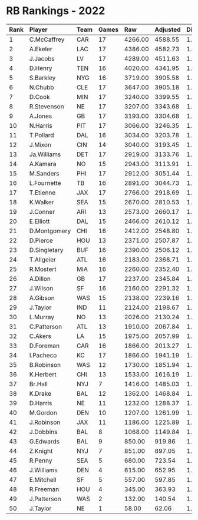 # RB Rankings - 2022

| Rank | Player       | Team | Games | Raw     | Adjusted | Difficulty | Avg/Game | Typical | Consistency | Trend    |
| :----| :------------| :----| :-----| :-------| :--------| :----------| :--------| :-------| :-----------| :--------|
| 1    | C.McCaffrey  | CAR  | 17    | 4266.00 | 4588.55  | 1.076      | 250.94   | 256.00  | 9/0/8       | +75.9%   |
| 2    | A.Ekeler     | LAC  | 17    | 4386.00 | 4582.73  | 1.045      | 258.00   | 242.00  | 7/1/9       | +76.5%   |
| 3    | J.Jacobs     | LV   | 17    | 4289.00 | 4511.63  | 1.052      | 252.29   | 224.50  | 8/0/9       | +137.0%  |
| 4    | D.Henry      | TEN  | 16    | 4020.00 | 4341.95  | 1.080      | 251.25   | 256.00  | 6/3/7       | +74.6%   |
| 5    | S.Barkley    | NYG  | 16    | 3719.00 | 3905.58  | 1.050      | 232.44   | 237.50  | 6/3/7       | +68.5%   |
| 6    | N.Chubb      | CLE  | 17    | 3647.00 | 3905.18  | 1.071      | 214.53   | 217.00  | 8/1/8       | +71.1%   |
| 7    | D.Cook       | MIN  | 17    | 3240.00 | 3399.55  | 1.049      | 190.59   | 181.50  | 8/1/8       | +91.8%   |
| 8    | R.Stevenson  | NE   | 17    | 3207.00 | 3343.68  | 1.043      | 188.65   | 185.50  | 6/3/8       | +117.3%  |
| 9    | A.Jones      | GB   | 17    | 3193.00 | 3304.68  | 1.035      | 187.82   | 197.00  | 10/1/6      | +113.0%  |
| 10   | N.Harris     | PIT  | 17    | 3066.00 | 3246.35  | 1.059      | 180.35   | 178.00  | 10/0/7      | +55.3%   |
| 11   | T.Pollard    | DAL  | 16    | 3034.00 | 3203.78  | 1.056      | 189.62   | 202.00  | 9/1/6       | +146.7%  |
| 12   | J.Mixon      | CIN  | 14    | 3040.00 | 3193.45  | 1.050      | 217.14   | 201.00  | 7/2/5       | +88.2%   |
| 13   | Ja.Williams  | DET  | 17    | 2919.00 | 3133.76  | 1.074      | 171.71   | 173.00  | 9/2/6       | +121.8%  |
| 14   | A.Kamara     | NO   | 15    | 2943.00 | 3113.91  | 1.058      | 196.20   | 186.50  | 8/2/5       | +108.2%  |
| 15   | M.Sanders    | PHI  | 17    | 2912.00 | 3051.44  | 1.048      | 171.29   | 146.00  | 7/2/8       | +133.1%  |
| 16   | L.Fournette  | TB   | 16    | 2891.00 | 3044.73  | 1.053      | 180.69   | 185.00  | 10/2/4      | +101.5%  |
| 17   | T.Etienne    | JAX  | 17    | 2766.00 | 2918.69  | 1.055      | 162.71   | 158.00  | 9/1/7       | +151.2%  |
| 18   | K.Walker     | SEA  | 15    | 2670.00 | 2810.53  | 1.053      | 178.00   | 148.50  | 4/0/11      | +133.4%  |
| 19   | J.Conner     | ARI  | 13    | 2573.00 | 2660.17  | 1.034      | 197.92   | 209.00  | 8/0/5       | +87.2%   |
| 20   | E.Elliott    | DAL  | 15    | 2466.00 | 2610.12  | 1.058      | 164.40   | 173.50  | 6/2/7       | +63.7%   |
| 21   | D.Montgomery | CHI  | 16    | 2412.00 | 2548.80  | 1.057      | 150.75   | 153.00  | 7/2/7       | +122.0%  |
| 22   | D.Pierce     | HOU  | 13    | 2371.00 | 2507.87  | 1.058      | 182.38   | 177.00  | 4/2/7       | INACTIVE |
| 23   | D.Singletary | BUF  | 16    | 2390.00 | 2506.12  | 1.049      | 149.38   | 156.50  | 10/0/6      | +104.1%  |
| 24   | T.Allgeier   | ATL  | 16    | 2183.00 | 2368.71  | 1.085      | 136.44   | 147.00  | 8/2/6       | +148.2%  |
| 25   | R.Mostert    | MIA  | 16    | 2260.00 | 2352.40  | 1.041      | 141.25   | 159.50  | 11/0/5      | +139.8%  |
| 26   | A.Dillon     | GB   | 17    | 2237.00 | 2345.84  | 1.049      | 131.59   | 127.50  | 8/2/7       | +136.0%  |
| 27   | J.Wilson     | SF   | 16    | 2160.00 | 2291.32  | 1.061      | 135.00   | 128.50  | 6/1/9       | +160.0%  |
| 28   | A.Gibson     | WAS  | 15    | 2138.00 | 2239.16  | 1.047      | 142.53   | 147.00  | 9/0/6       | +95.1%   |
| 29   | J.Taylor     | IND  | 11    | 2124.00 | 2198.67  | 1.035      | 193.09   | 183.00  | 4/0/7       | INACTIVE |
| 30   | L.Murray     | NO   | 13    | 2026.00 | 2130.24  | 1.051      | 155.85   | 142.50  | 5/1/7       | +72.7%   |
| 31   | C.Patterson  | ATL  | 13    | 1910.00 | 2067.84  | 1.083      | 146.92   | 148.00  | 7/1/5       | +142.4%  |
| 32   | C.Akers      | LA   | 15    | 1975.00 | 2057.99  | 1.042      | 131.67   | 123.50  | 7/0/8       | +307.7%  |
| 33   | D.Foreman    | CAR  | 16    | 1866.00 | 2013.27  | 1.079      | 116.62   | 123.00  | 10/0/6      | +580.8%  |
| 34   | I.Pacheco    | KC   | 17    | 1866.00 | 1941.19  | 1.040      | 109.76   | 99.00   | 6/1/10      | +218.6%  |
| 35   | B.Robinson   | WAS  | 12    | 1730.00 | 1851.94  | 1.070      | 144.17   | 149.00  | 5/1/6       | +100.9%  |
| 36   | K.Herbert    | CHI  | 13    | 1533.00 | 1616.19  | 1.054      | 117.92   | 107.50  | 8/0/5       | +238.2%  |
| 37   | Br.Hall      | NYJ  | 7     | 1416.00 | 1485.03  | 1.049      | 202.29   | 197.50  | 3/1/3       | INACTIVE |
| 38   | K.Drake      | BAL  | 12    | 1362.00 | 1468.84  | 1.078      | 113.50   | 124.50  | 8/0/4       | +355.9%  |
| 39   | D.Harris     | NE   | 11    | 1232.00 | 1288.37  | 1.046      | 112.00   | 94.50   | 3/0/8       | +142.6%  |
| 40   | M.Gordon     | DEN  | 10    | 1207.00 | 1261.99  | 1.046      | 120.70   | 129.50  | 4/1/5       | INACTIVE |
| 41   | J.Robinson   | JAX  | 11    | 1186.00 | 1225.89  | 1.034      | 107.82   | 123.50  | 7/0/4       | INACTIVE |
| 42   | J.Dobbins    | BAL  | 8     | 1068.00 | 1149.84  | 1.077      | 133.50   | 149.00  | 4/1/3       | +174.7%  |
| 43   | G.Edwards    | BAL  | 9     | 850.00  | 919.86   | 1.082      | 94.44    | 81.00   | 4/0/5       | +289.0%  |
| 44   | Z.Knight     | NYJ  | 7     | 851.00  | 897.05   | 1.054      | 121.57   | 129.00  | 4/0/3       | +219.0%  |
| 45   | R.Penny      | SEA  | 5     | 680.00  | 723.54   | 1.064      | 136.00   | 103.00  | 2/0/3       | INACTIVE |
| 46   | J.Williams   | DEN  | 4     | 615.00  | 652.95   | 1.062      | 153.75   | 198.50  | 3/0/1       | INACTIVE |
| 47   | E.Mitchell   | SF   | 5     | 557.00  | 597.85   | 1.073      | 111.40   | 121.00  | 3/0/2       | N/A      |
| 48   | R.Freeman    | HOU  | 4     | 345.00  | 363.93   | 1.055      | 86.25    | 98.50   | 1/3/0       | N/A      |
| 49   | J.Patterson  | WAS  | 2     | 132.00  | 140.54   | 1.065      | 66.00    | 66.00   | 1/0/1       | N/A      |
| 50   | J.Taylor     | NE   | 1     | 58.00   | 62.06    | 1.070      | 58.00    | 58.00   | 0/1/0       | INACTIVE |

